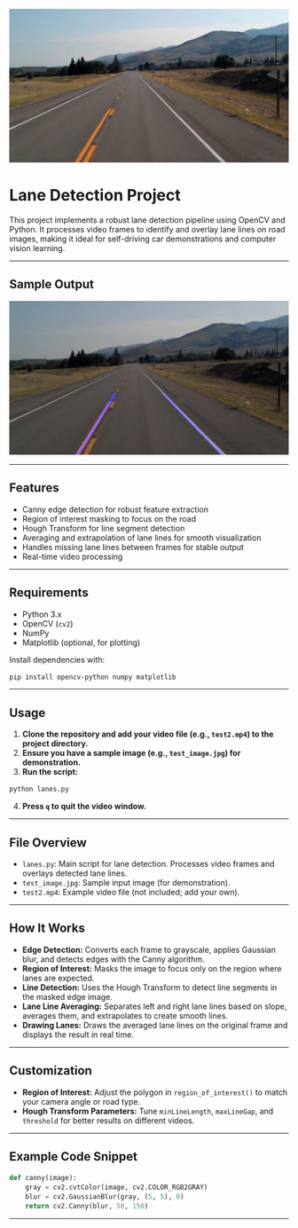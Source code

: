 ![Original Test Image](test_image.jpg)
# Lane Detection Project

This project implements a robust lane detection pipeline using OpenCV and Python. It processes video frames to identify and overlay lane lines on road images, making it ideal for self-driving car demonstrations and computer vision learning.

---

## Sample Output
![Lane Overlay on Test Frame](sample_test_image.png)




---

## Features

- Canny edge detection for robust feature extraction
- Region of interest masking to focus on the road
- Hough Transform for line segment detection
- Averaging and extrapolation of lane lines for smooth visualization
- Handles missing lane lines between frames for stable output
- Real-time video processing

---

## Requirements

- Python 3.x
- OpenCV (`cv2`)
- NumPy
- Matplotlib (optional, for plotting)

Install dependencies with:

```bash
pip install opencv-python numpy matplotlib
```


---

## Usage

1. **Clone the repository and add your video file (e.g., `test2.mp4`) to the project directory.**
2. **Ensure you have a sample image (e.g., `test_image.jpg`) for demonstration.**
3. **Run the script:**
```bash
python lanes.py
```

4. **Press `q` to quit the video window.**

---

## File Overview

- `lanes.py`: Main script for lane detection. Processes video frames and overlays detected lane lines.
- `test_image.jpg`: Sample input image (for demonstration).
- `test2.mp4`: Example video file (not included; add your own).

---

## How It Works

- **Edge Detection:**
Converts each frame to grayscale, applies Gaussian blur, and detects edges with the Canny algorithm.
- **Region of Interest:**
Masks the image to focus only on the region where lanes are expected.
- **Line Detection:**
Uses the Hough Transform to detect line segments in the masked edge image.
- **Lane Line Averaging:**
Separates left and right lane lines based on slope, averages them, and extrapolates to create smooth lines.
- **Drawing Lanes:**
Draws the averaged lane lines on the original frame and displays the result in real time.

---

## Customization

- **Region of Interest:**
Adjust the polygon in `region_of_interest()` to match your camera angle or road type.
- **Hough Transform Parameters:**
Tune `minLineLength`, `maxLineGap`, and `threshold` for better results on different videos.

---

## Example Code Snippet

```python
def canny(image):
    gray = cv2.cvtColor(image, cv2.COLOR_RGB2GRAY)
    blur = cv2.GaussianBlur(gray, (5, 5), 0)
    return cv2.Canny(blur, 50, 150)
```


---
